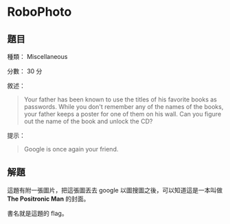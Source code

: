 # RoboPhoto

## 題目

種類： Miscellaneous

分數： 30 分

敘述：
> Your father has been known to use the titles of his favorite books as passwords. While you don't remember any of the names of the books, your father keeps a poster for one of them on his wall. Can you figure out the name of the book and unlock the CD?

提示：
> Google is once again your friend.

## 解題

這題有附一張圖片，把這張圖丟去 google 以圖搜圖之後，可以知道這是一本叫做 **The Positronic Man** 的封面。

書名就是這題的 flag。
